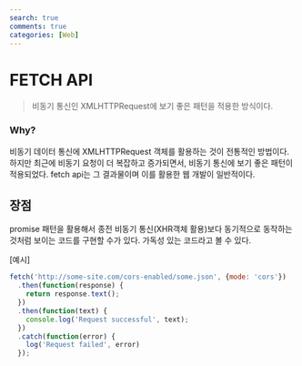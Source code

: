 ```yaml
---
search: true
comments: true
categories: [Web]
---
```


# FETCH API

>비동기 통신인 XMLHTTPRequest에 보기 좋은 패턴을 적용한 방식이다.

### Why?

비동기 데이터 통신에 XMLHTTPRequest 객체를 활용하는 것이 전통적인 방법이다. 하지만 최근에 비동기 요청이 더 복잡하고 증가되면서, 비동기 통신에 보기 좋은 패턴이 적용되었다. fetch api는 그 결과물이며 이를 활용한 웹 개발이 일반적이다.



## 장점

promise 패턴을 활용해서 종전 비동기 통신(XHR객체 활용)보다 동기적으로 동작하는 것처럼 보이는 코드를 구현할 수가 있다. 가독성 있는 코드라고 볼 수 있다.



[예시]

```js
fetch('http://some-site.com/cors-enabled/some.json', {mode: 'cors'})  
  .then(function(response) {  
    return response.text();  
  })  
  .then(function(text) {  
    console.log('Request successful', text);  
  })  
  .catch(function(error) {  
    log('Request failed', error)  
  });
```

